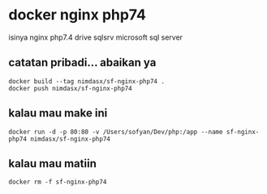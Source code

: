 # docker nginx php74
isinya nginx php7.4 drive sqlsrv microsoft sql server
## catatan pribadi... abaikan ya
````
docker build --tag nimdasx/sf-nginx-php74 .   
docker push nimdasx/sf-nginx-php74  
````
## kalau mau make ini
````
docker run -d -p 80:80 -v /Users/sofyan/Dev/php:/app --name sf-nginx-php74 nimdasx/sf-nginx-php74  
````
## kalau mau matiin
````
docker rm -f sf-nginx-php74  
````